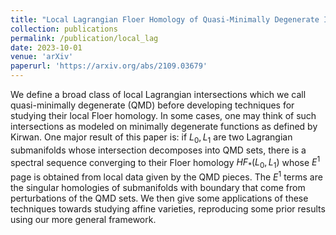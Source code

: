 ```yaml
---
title: "Local Lagrangian Floer Homology of Quasi-Minimally Degenerate Intersections"
collection: publications
permalink: /publication/local_lag
date: 2023-10-01
venue: 'arXiv'
paperurl: 'https://arxiv.org/abs/2109.03679'
---
```


We define a broad class of local Lagrangian intersections which we call quasi-minimally degenerate (QMD) 
before developing techniques for studying their local Floer homology. In some cases, one may think of such intersections 
as modeled on minimally degenerate functions as defined by Kirwan. One major result of this paper is: if $L_0,L_1$ are 
two Lagrangian submanifolds whose intersection decomposes into QMD sets, there is a spectral sequence converging to their 
Floer homology $HF_*(L_0,L_1)$ whose $E^1$ page is obtained from local data given by the QMD pieces. The $E^1$ terms 
are the singular homologies of submanifolds with boundary that come from perturbations of the QMD sets. We then give some 
applications of these techniques towards studying affine varieties, reproducing some prior results using our more general framework.

